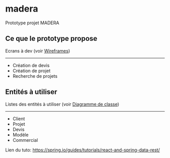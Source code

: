 # madera
Prototype projet MADERA

## Ce que le prototype propose
Ecrans à dev (voir [Wireframes](https://drive.google.com/drive/folders/0BwEXUygvGeHhMkFJNGJSUnFlSDQ))

------
+ Création de devis
+ Création de projet
+ Recherche de projets


## Entités à utiliser
Listes des entités à utiliser (voir [Diagramme de classe](https://drive.google.com/drive/folders/0B-lzLZ-IR9g1RnloMVdFTkVzZ0E))

------
+ Client
+ Projet
+ Devis
+ Modèle
+ Commercial




Lien du tuto: https://spring.io/guides/tutorials/react-and-spring-data-rest/
